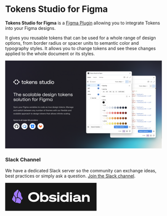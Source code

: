 # Tokens Studio for Figma

**Tokens Studio for Figma** is a [Figma Plugin](https://jansix.at/resources/figma-tokens) allowing you to integrate Tokens into your Figma designs.

It gives you reusable tokens that can be used for a whole range of design options, from border radius or spacer units to semantic color and typography styles. It allows you to change tokens and see these changes applied to the whole document or its styles.

![](public/header.png)
### Slack Channel

We have a dedicated Slack server so the community can exchange ideas, best practices or simply ask a question. [Join the Slack channel](https://www.tokens.studio/slack).


![alt-text for obsidian](public/obisdian-image.png)